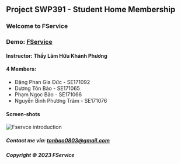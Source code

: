 ## Project SWP391 - Student Home Membership


### Welcome to FService

### Demo: [FService](https://fservices.vercel.app)


#### Instructor: Thầy Lâm Hữu Khánh Phương

#### 4 Members:

- Đặng Phan Gia Đức - SE171092
- Dương Tôn Bảo - SE171065
- Phạm Ngọc Bảo - SE171066
- Nguyễn Bình Phương Trâm - SE171076



#### Screen-shots

![Fservce introduction](https://github.com/duongbao0803/SWP391_FService/blob/main/screenshots/introShot.png?raw=true)


##### Contact me via: tonbao0803@gmail.com

##### Copyright &#169; 2023 FService
